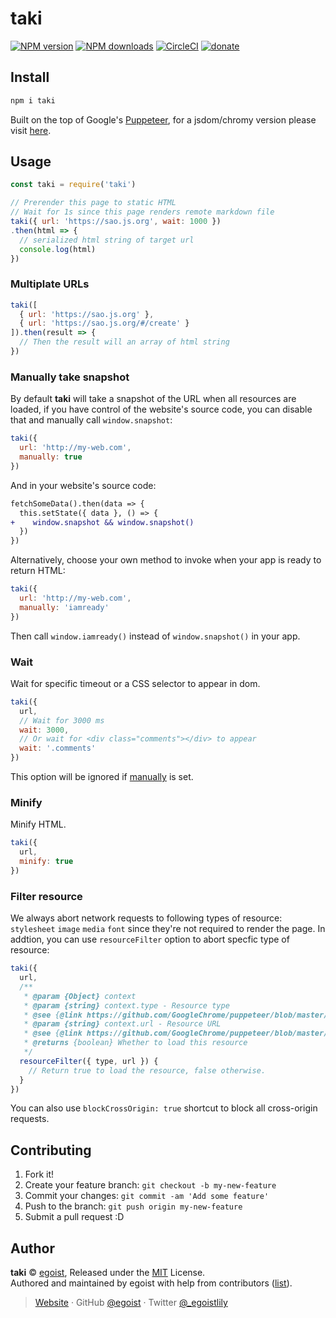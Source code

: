 # taki

[![NPM version](https://img.shields.io/npm/v/taki.svg?style=flat)](https://npmjs.com/package/taki) [![NPM downloads](https://img.shields.io/npm/dm/taki.svg?style=flat)](https://npmjs.com/package/taki) [![CircleCI](https://circleci.com/gh/egoist/taki/tree/master.svg?style=shield)](https://circleci.com/gh/egoist/taki/tree/master)  [![donate](https://img.shields.io/badge/$-donate-ff69b4.svg?maxAge=2592000&style=flat)](https://github.com/egoist/donate)

## Install

```bash
npm i taki
```

Built on the top of Google's [Puppeteer](https://github.com/GoogleChrome/puppeteer), for a jsdom/chromy version please visit [here](https://github.com/egoist/taki/tree/jsdom-chromy).

## Usage

```js
const taki = require('taki')

// Prerender this page to static HTML
// Wait for 1s since this page renders remote markdown file
taki({ url: 'https://sao.js.org', wait: 1000 })
.then(html => {
  // serialized html string of target url
  console.log(html)
})
```

### Multiplate URLs

```js
taki([
  { url: 'https://sao.js.org' }, 
  { url: 'https://sao.js.org/#/create' }  
]).then(result => {
  // Then the result will an array of html string
})
```

### Manually take snapshot

By default **taki** will take a snapshot of the URL when all resources are loaded, if you have control of the website's source code, you can disable that and manually call `window.snapshot`:

```js
taki({
  url: 'http://my-web.com',
  manually: true
})
```

And in your website's source code:

```diff
fetchSomeData().then(data => {
  this.setState({ data }, () => {
+    window.snapshot && window.snapshot()
  })
})
```

Alternatively, choose your own method to invoke when your app is ready to return HTML:

```js
taki({
  url: 'http://my-web.com',
  manually: 'iamready'
})
```

Then call `window.iamready()` instead of `window.snapshot()` in your app.

### Wait

Wait for specific timeout or a CSS selector to appear in dom.

```js
taki({
  url,
  // Wait for 3000 ms
  wait: 3000,
  // Or wait for <div class="comments"></div> to appear
  wait: '.comments'
})
```

This option will be ignored if [manually](#manually-take-snapshot) is set.

### Minify

Minify HTML.

```js
taki({
  url,
  minify: true
})
```

### Filter resource

We always abort network requests to following types of resource: `stylesheet` `image` `media` `font` since they're not required to render the page. In addtion, you can use `resourceFilter` option to abort specfic type of resource:

```js
taki({
  url,
  /**
   * @param {Object} context
   * @param {string} context.type - Resource type
   * @see {@link https://github.com/GoogleChrome/puppeteer/blob/master/docs/api.md#requestresourcetype}
   * @param {string} context.url - Resource URL
   * @see {@link https://github.com/GoogleChrome/puppeteer/blob/master/docs/api.md#requesturl}
   * @returns {boolean} Whether to load this resource
   */
  resourceFilter({ type, url }) {
    // Return true to load the resource, false otherwise.
  }
})
```

You can also use `blockCrossOrigin: true` shortcut to block all cross-origin requests.

## Contributing

1. Fork it!
2. Create your feature branch: `git checkout -b my-new-feature`
3. Commit your changes: `git commit -am 'Add some feature'`
4. Push to the branch: `git push origin my-new-feature`
5. Submit a pull request :D


## Author

**taki** © [egoist](https://github.com/egoist), Released under the [MIT](./LICENSE) License.<br>
Authored and maintained by egoist with help from contributors ([list](https://github.com/egoist/taki/contributors)).

> [Website](https://egoist.sh) · GitHub [@egoist](https://github.com/egoist) · Twitter [@_egoistlily](https://twitter.com/_egoistlily)
